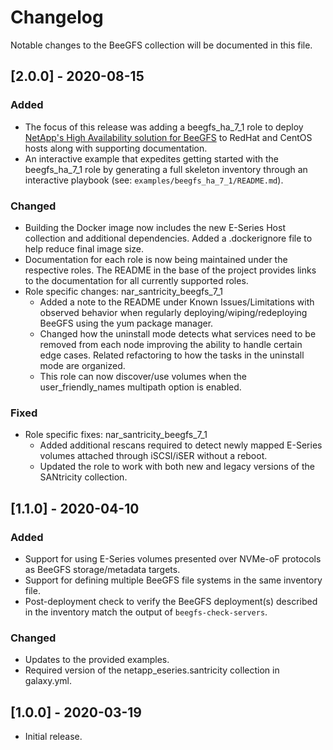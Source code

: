 # Changelog
Notable changes to the BeeGFS collection will be documented in this file.

[2.0.0] - 2020-08-15
--------------------
### Added
- The focus of this release was adding a beegfs_ha_7_1 role to deploy [NetApp's High Availability solution for BeeGFS](https://blog.netapp.com/high-availability-beegfs) to RedHat and CentOS hosts along with supporting documentation.
- An interactive example that expedites getting started with the beegfs_ha_7_1 role by generating a full skeleton inventory through an interactive playbook (see: `examples/beegfs_ha_7_1/README.md`).   

### Changed
- Building the Docker image now includes the new E-Series Host collection and additional dependencies. Added a .dockerignore file to help reduce final image size.
- Documentation for each role is now being maintained under the respective roles. The README in the base of the project provides links to the documentation for all currently supported roles.   
- Role specific changes: nar_santricity_beegfs_7_1
  - Added a note to the README under Known Issues/Limitations with observed behavior when regularly deploying/wiping/redeploying BeeGFS using the yum package manager.
  - Changed how the uninstall mode detects what services need to be removed from each node improving the ability to handle certain edge cases. Related refactoring to how the tasks in the uninstall mode are organized.
  - This role can now discover/use volumes when the user_friendly_names multipath option is enabled.

### Fixed
- Role specific fixes: nar_santricity_beegfs_7_1
  - Added additional rescans required to detect newly mapped E-Series volumes attached through iSCSI/iSER without a reboot.  
  - Updated the role to work with both new and legacy versions of the SANtricity collection.
  
[1.1.0] - 2020-04-10
--------------------

### Added
- Support for using E-Series volumes presented over NVMe-oF protocols as BeeGFS storage/metadata targets.
- Support for defining multiple BeeGFS file systems in the same inventory file. 
- Post-deployment check to verify the BeeGFS deployment(s) described in the inventory match the output of `beegfs-check-servers`.

### Changed
- Updates to the provided examples.
- Required version of the netapp_eseries.santricity collection in galaxy.yml.

[1.0.0] - 2020-03-19
--------------------
- Initial release.
